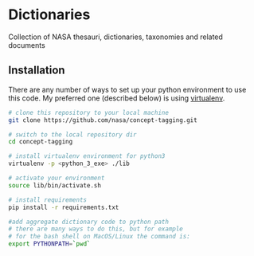 # Dictionaries
Collection of NASA thesauri, dictionaries, taxonomies and related documents

## Installation

There are any number of ways to set up your python environment to
use this code. My preferred one (described below) is using
[virtualenv](https://pypi.python.org/pypi/virtualenv).

```bash
# clone this repository to your local machine
git clone https://github.com/nasa/concept-tagging.git

# switch to the local repository dir
cd concept-tagging

# install virtualenv environment for python3
virtualenv -p <python_3_exe> ./lib

# activate your environment
source lib/bin/activate.sh

# install requirements
pip install -r requirements.txt

#add aggregate dictionary code to python path
# there are many ways to do this, but for example
# for the bash shell on MacOS/Linux the command is:
export PYTHONPATH=`pwd`

```


